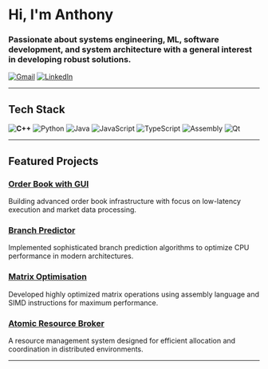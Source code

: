 

# Hi, I'm Anthony 

### Passionate about systems engineering, ML, software development, and system architecture with a general interest in developing robust solutions.

[![Gmail](https://img.shields.io/badge/Gmail-D14836?style=for-the-badge&logo=gmail&logoColor=white)](mailto:aduyanhn@gmail.com) [![LinkedIn](https://img.shields.io/badge/LinkedIn-0077B5?style=for-the-badge&logo=linkedin&logoColor=white)](https://linkedin.com/in/anthony-nguyen)

---

## Tech Stack

**![C++](https://img.shields.io/badge/C++-00599C?style=for-the-badge&logo=cplusplus&logoColor=white)** ![Python](https://img.shields.io/badge/Python-3776AB?style=for-the-badge&logo=python&logoColor=white) ![Java](https://img.shields.io/badge/Java-ED8B00?style=for-the-badge&logo=openjdk&logoColor=white) ![JavaScript](https://img.shields.io/badge/JavaScript-F7DF1E?style=for-the-badge&logo=javascript&logoColor=black) ![TypeScript](https://img.shields.io/badge/TypeScript-3178C6?style=for-the-badge&logo=typescript&logoColor=white) ![Assembly](https://img.shields.io/badge/Assembly-654FF0?style=for-the-badge&logo=assemblyscript&logoColor=white) ![Qt](https://img.shields.io/badge/Qt-41CD52?style=for-the-badge&logo=qt&logoColor=white)

---

## Featured Projects

### [Order Book with GUI](https://github.com/a38062an/OrderBook)
Building advanced order book infrastructure with focus on low-latency execution and market data processing.

### [Branch Predictor](https://github.com/a38062an/Branch_Predictor)
Implemented sophisticated branch prediction algorithms to optimize CPU performance in modern architectures.

### [Matrix Optimisation](https://github.com/a38062an/Matrix_Optimisation)
Developed highly optimized matrix operations using assembly language and SIMD instructions for maximum performance.

### [Atomic Resource Broker](https://github.com/a38062an/Atomic_Resource_Broker)
A resource management system designed for efficient allocation and coordination in distributed environments.

---
